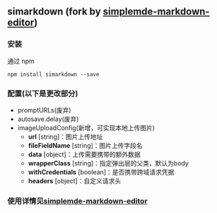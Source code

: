 ## simarkdown (fork by [simplemde-markdown-editor](https://github.com/sparksuite/simplemde-markdown-editor))

### 安装

通过 npm
```
npm install simarkdown --save
```

### 配置(以下是更改部分)

- promptURLs(废弃)
- autosave.delay(废弃)
- imageUploadConfig(新增，可实现本地上传图片)
	- **url** [string]：图片上传地址
	- **fileFieldName** [string]：图片上传字段名
	- **data** [object]：上传需要携带的额外数据
	- **wrapperClass** [string]：指定弹出层的父类，默认为body
	- **withCredentials** [boolean]：是否携带跨域请求凭据
	- **headers** [object]：自定义请求头

### 使用详情见[simplemde-markdown-editor](https://github.com/sparksuite/simplemde-markdown-editor)